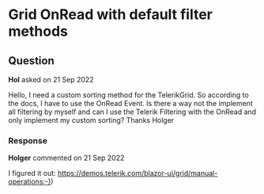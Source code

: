 # Grid OnRead with default filter methods

## Question

**Hol** asked on 21 Sep 2022

Hello, I need a custom sorting method for the TelerikGrid. So according to the docs, I have to use the OnRead Event. Is there a way not the implement all filtering by myself and can I use the Telerik Filtering with the OnRead and only implement my custom sorting? Thanks Holger

### Response

**Holger** commented on 21 Sep 2022

I figured it out: [https://demos.telerik.com/blazor-ui/grid/manual-operations:-)](https://demos.telerik.com/blazor-ui/grid/manual-operations:-))
